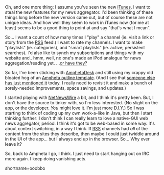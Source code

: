 <p>Oh, and one more thing:  I assume you've seen the new <a href="http://www.apple.com/itunes">iTunes</a>.  I want to steal the new features for my news aggregator.  I'd been thinking of these things long before the new version came out, but of course these are not unique ideas.  And how well they seem to work in iTunes now (for me at least) seems to be a good thing to point at and say "that's what I mean".</p>
<p>So...  I want a count of how many times I "play" a channel (ie. visit a link or story from the <a href="http://www.decafbad.com/twiki/bin/view/Main/RSS">RSS</a> feed.)  I want to rate my channels.  I want to make "playlists" (ie. categories), and "smart playlists" (ie. active, persistent searches).  I'd also like to synch my subscriptions and things with my website and.. hmm, well, no one's made an iPod analogue for news aggregation/reading yet.  ...<a href="http://www.furrygoat.com/Programming/PocketFeed/index.aspx">or have they?</a></p>
<p>So far, I've been sticking with <a href="http://www.disobey.com/amphetadesk">AmphetaDesk</a> and still using my crappy old bloated hog of an <a href="http://www.decafbad.com/news_archives/000187.phtml#000187">Ampheta outline template</a>.  (And I see that <a href="http://way.nu/archives/000263.html">someone else has just mentioned it</a> today.  I really need to revisit it and make a bunch of sorely-needed improvements, space savings, and updates.)</p>
<p>I started playing with <a href="http://ranchero.com/software/netnewswire/">NetNewsWire</a> a bit, and I think it's pretty keen.  But, I don't have the source to tinker with, so I'm less interested.  (No slight on the app, or the developer.  <I>You</i> might love it.  I'm just more D.I.Y.)  So I was starting to think of coding up my own work-a-like in Java, but then I start thinking further:  I don't think I can really learn to love a native-GUI web news aggregator, period.  I think it's got to be web-based in some way.  It's about context switching, in a way I think.  If <a href="http://www.decafbad.com/twiki/bin/view/Main/RSS">RSS</a> channels had <i>all</i> of the content from the sites they describe, then maybe I could just twiddle around in the UI of the app...  but I always end up in the browser.  So...  Why ever leave it?</p>
<p>So, back to Ampheta I go, I think.  I just need to start hanging out on IRC more again.  I keep doing vanishing acts.</p>
<!--more-->
shortname=ooobbo
